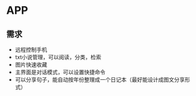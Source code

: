 # APP

## 需求

* 远程控制手机
* txt小说管理，可以阅读，分类，检索
* 图片快速收藏
* 主界面是对话模式，可以设置快捷命令
* 可以分享句子，能自动按年份整理成一个日记本（最好能设计成图文分享形式）



